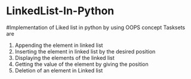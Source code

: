 # LinkedList-In-Python

#Implementation of Liked list in python by using OOPS concept 
Tasksets are 
1. Appending the element in linked list
2. Inserting the element in linked list by the desired position
3. Displaying the elements of the linked list
4. Getting the value of the element by giving the position
5. Deletion of an element in Linked list
